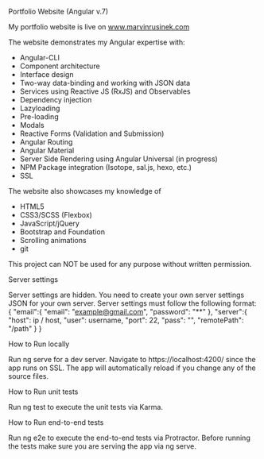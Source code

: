 Portfolio Website (Angular v.7)

My portfolio website is live on www.marvinrusinek.com

The website demonstrates my Angular expertise with:
   - Angular-CLI
   - Component architecture
   - Interface design
   - Two-way data-binding and working with JSON data
   - Services using Reactive JS (RxJS) and Observables
   - Dependency injection
   - Lazyloading
   - Pre-loading
   - Modals
   - Reactive Forms (Validation and Submission)
   - Angular Routing
   - Angular Material
   - Server Side Rendering using Angular Universal (in progress)
   - NPM Package integration (Isotope, sal.js, hexo, etc.)
   - SSL
   
The website also showcases my knowledge of    
   - HTML5
   - CSS3/SCSS (Flexbox)
   - JavaScript/jQuery
   - Bootstrap and Foundation
   - Scrolling animations
   - git

This project can NOT be used for any purpose without written permission.

Server settings

Server settings are hidden. You need to create your own server settings JSON for your own server. Server settings must follow the following format:
{ "email":{ "email": "example@gmail.com", "password": "**" }, "server":{ "host": ip / host, "user": username, "port": 22, "pass": "", "remotePath": "/path" } }

How to Run locally

Run ng serve for a dev server. Navigate to https://localhost:4200/ since the app runs on SSL. The app will automatically reload if you change any of the source files.

How to Run unit tests

Run ng test to execute the unit tests via Karma.

How to Run end-to-end tests

Run ng e2e to execute the end-to-end tests via Protractor. Before running the tests make sure you are serving the app via ng serve.
